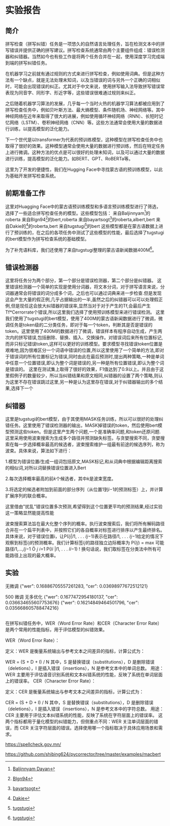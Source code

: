 # 实验报告

## 简介
拼写检查（拼写纠错）任务是一项悠久的自然语言处理任务，旨在检测文本中的拼写错误并提供正确的拼写建议。拼写检查系统通常由两个主要组件组成：错误检测器和纠错器。当然如今也有些工作是将两个任务合并在一起，使用深度学习完成端到端的拼写纠错任务。

在机器学习之前就有通过规则的方式来进行拼写检查，例如使用词典。但是这种方法有一个缺点，就是无法处理未知词，以及当错误的词与另外一个正确的词相似时，可能会出现错误的纠正。尤其对于中文来说，使用拼写输入法导致拼写错误常表现为同音字、同形字、形近字等，这些错误很难通过规则来纠正。

之后随着机器学习算法的发展，几乎每一个当时火热的机器学习算法都被应用到了拼写检查任务中，例如贝叶斯方法、最大熵模型、条件随机场、神经网络等。其中神经网络在近年来取得了很大的进展，例如使用循环神经网络（RNN）、长短时记忆网络（LSTM）、卷积神经网络（CNN）等。这些方法通常会使用大量的数据进行训练，以提高模型的泛化能力。

下一个世代是以transformer为代表的预训练模型，这种模型在拼写检查任务中也取得了很好的效果。这种模型通常会使用大量的数据进行预训练，然后在特定任务上进行微调。这种方法的优点是可以很好的处理未知词，以及可以通过大量的数据进行训练，提高模型的泛化能力。如BERT、GPT、RoBERTa等。

这里为了开发的便捷性，我们在Hugging Face中寻找蒙古语的预训练模型，以此为基础开发拼写检查系统。

## 前期准备工作
这里对Huagging Face中的蒙古语预训练模型和多语言预训练模型进行了筛选，选择了一些适合拼写检查任务的模型。这些模型包括：
来自Baljinnyam[^1]的roberta
来自Blgn94[^2]的bert,roberta
来自bayartsogt[^3]的roberta,albert,bert
来自Dakie的[^4]的roberta,bert
来自tugstugi[^5]的bert
这些模型都是在蒙古语数据上进行了预训练的，在之后的各项任务中测试了这些模型的性能，最后选择了tugstugi的bert模型作为拼写检查系统的基础模型。


为了补充语料库，我们还使用了来自tugstugi整理的蒙古语新闻数据400M[^5]。

## 错误检测器
这里将任务分为两个部分，第一个部分是错误检测器，第二个部分是纠错器。
这里错误检测器一个简单的实现是使用分词器，将文本分词，对于拼写语言来说，分词器通常会将错误的词分成多个词，之后也可以通过词典来进一步检查.但是发现这会产生大量的假正例,几乎占据输出的一半,虽然之后的纠错器可以可以处理假正例,但是现任这会放大纠错器的错误率,显然当对于对于产生的Tf,会最后产生Tf*Cerrorrate个错误,所以这里我们选择了使用预训练模型来进行错误检测。
这里我们使用了tugstugi的bert模型，使用了400M的蒙古语新闻数据进行了微调，微调任务是token级的二分类任务，即对于每一个token，判断其是否是错误的token。这里使用了400M的数据进行了微调，错误样本有程序自动生成，产生两次内的拼写错误,包括删除、替换、插入、交换操作。对错误词后来所有位置标记,而非只标记错误token,这样可以更好的训练模型。要求模型寻找错误token位置是艰难地,因为很难区分一个词语中错误的位置,所以这里使用了一个简单的方法,即对于错误词的所有位置标记为错误,同时由此在最后预测时,提出两种策略,一种是单词中任意一个位置错误,即认为整个词是错误的,另一种是所有位置错误,即认为整个词是错误的。
这里在测试集上取得了很好的效果，F1值达到了0.9以上。并且由于这里假例子的数量较少，所以当纠错结果和原文相同,纠错器的设置了两个策略,则认为这里不存在错误跳过这里,另一种是认为这里存在错误,对于纠错器输出的多个结果,选择下一个

## 纠错器
这里是tugstugi的bert模型，由于其使用MASK任务训练，所以可以很好的处理纠错任务。这里使用了错误检测器的输出，MASK掉错误的token，然后使用bert模型预测这些token。但是这里产生两个问题,一个是准确率问题,和token还原问题.
这里采用使用波束搜索为生成多个路径并预测缺失标签。与贪婪搜索不同，贪婪搜索在每一步选择概率最高的候选者，波束搜索维护一组最有前途的候选序列，称为波束。具体来说，算法如下进行： 

1.模型为错误位置𝑖生成一组词包括原文,MASK标记,和从词典中根据编辑距离搜索的相似词,对所以词替换错误位置进入Bert

2.每次选择概率最高的前𝑘个候选者，其中𝑘是波束宽度。 

3.将选定的候选者附加到前面的部分序列（从位置1到𝑖−1的预测标签）上，并计算扩展序列的联合概率。 


这里借由"扰乱"错误位置多次预测,希望得到这个位置更平均的预测结果,经过实验这一策略显然能提高性能


波束搜索算法旨在最大化整个序列的概率。执行波束搜索后，我们将所有解码路径合并在一个扁平列表中，并按照它们的各自概率对标签进行排序以产生最终排名。具体来说，对于错误位置i，让P(𝑙𝑗|𝑙1, . . . 𝑙𝑗−1)表示在路径𝑙1, . . . 𝑙𝑗−1给定的情况下观察到标签𝑙𝑗的预测概率。我们计算标签𝑙𝑗的路径独立边际概率为 P(𝑙𝑗) = max 可能路径𝑙1,...,𝑙𝑗−1 Ö 𝑗 𝑖=1 P(𝑙𝑖 |𝑙1, . . . 𝑙𝑖−1) ! 换句话说，我们取标签在分类法中所有可能路径上出现的最大概率。 

## 实验
无微调               {"wer": 0.16886705557261283, "cer": 0.03698977672512121}

500 微调 无多优化    {"wer": 0.1677472954180137, "cer": 0.036634655607753676}
{"wer": 0.16214849464501796, "cer": 0.035668605788474216}

[^1]: [Baljinnyam Dayan](https://huggingface.co/Baljinnyam)
[^2]: [Blgn94](https://huggingface.co/Blgn94)
[^3]: [bayartsogt](https://huggingface.co/bayartsogt)
[^4]: [Dakie](https://huggingface.co/Dakie)
[^5]: [tugstugi](https://huggingface.co/tugstugi)


## 


在拼写纠错任务中，WER（Word Error Rate）和CER（Character Error Rate）是两个常用的性能指标，用于评估模型的纠错效果。

WER（Word Error Rate）：

定义：WER 是衡量系统输出与参考文本之间差异的指标，计算公式为：

WER = (S + D + I) / N
其中，S 是替换错误（substitutions），D 是删除错误（deletions），I 是插入错误（insertions），N 是参考文本中的单词总数。
用途：WER 主要用于评估语音识别系统和文本纠错系统的性能，反映了系统在单词层面上的错误率。
CER（Character Error Rate）：

定义：CER 是衡量系统输出与参考文本之间差异的指标，计算公式为：

CER = (S + D + I) / N
其中，S 是替换错误（substitutions），D 是删除错误（deletions），I 是插入错误（insertions），N 是参考文本中的字符总数。
用途：CER 主要用于评估文本纠错系统的性能，反映了系统在字符层面上的错误率。
这两个指标都用于量化模型的纠错能力，但侧重点不同：WER 关注单词层面的错误，而 CER 关注字符层面的错误。选择使用哪一个指标取决于具体应用场景和需求。


https://spellcheck.gov.mn/



https://github.com/shibing624/pycorrector/tree/master/examples/macbert
